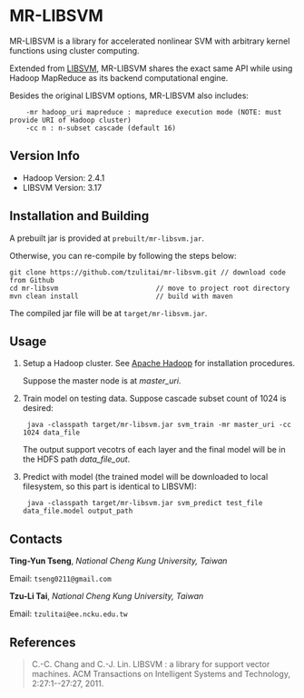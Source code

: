 MR-LIBSVM
=========
MR-LIBSVM is a library for accelerated nonlinear SVM with arbitrary kernel functions using cluster computing.

Extended from [LIBSVM](http://www.csie.ntu.edu.tw/~cjlin/libsvm/), MR-LIBSVM shares the exact same API while using Hadoop MapReduce as its backend computational engine. 

Besides the original LIBSVM options, MR-LIBSVM also includes:

		-mr hadoop_uri mapreduce : mapreduce execution mode (NOTE: must provide URI of Hadoop cluster)
		-cc n : n-subset cascade (default 16)


Version Info
----------------

  - Hadoop Version: 2.4.1
  - LIBSVM Version: 3.17
 
  
Installation and Building
----------------
A prebuilt jar is provided at `prebuilt/mr-libsvm.jar`.

Otherwise, you can re-compile by following the steps below:

	git clone https://github.com/tzulitai/mr-libsvm.git	// download code from Github
	cd mr-libsvm						// move to project root directory
	mvn clean install					// build with maven

The compiled jar file will be at `target/mr-libsvm.jar`.

Usage
----------------
1. Setup a Hadoop cluster. See [Apache Hadoop](http://hadoop.apache.org/) for installation procedures. 
	
	Suppose the master node is at *master_uri*.
2. Train model on testing data. Suppose cascade subset count of 1024 is desired:

		java -classpath target/mr-libsvm.jar svm_train -mr master_uri -cc 1024 data_file
	The output support vecotrs of each layer and the final model will be in the HDFS path *data_file_out*.

3. Predict with model (the trained model will be downloaded to local filesystem, so this part is identical to LIBSVM):

		java -classpath target/mr-libsvm.jar svm_predict test_file data_file.model output_path 


Contacts
----------------
**Ting-Yun Tseng**, *National Cheng Kung University, Taiwan*

Email: `tseng0211@gmail.com`

**Tzu-Li Tai**, *National Cheng Kung University, Taiwan*

Email: `tzulitai@ee.ncku.edu.tw`


References
----------------
> C.-C. Chang and C.-J. Lin. LIBSVM : a library for support vector machines. ACM Transactions on Intelligent Systems and Technology, 2:27:1--27:27, 2011.
